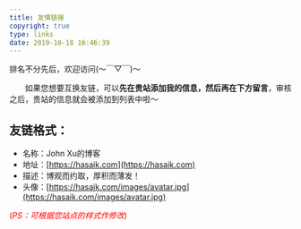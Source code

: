 ```yaml
---
title: 友情链接
copyright: true
type: links
date: 2019-10-18 16:46:39
---
```

<div class="note info"> 
    排名不分先后，欢迎访问(～￣▽￣)～
</div>

&emsp;&emsp;如果您想要互换友链，可以**先在贵站添加我的信息，然后再在下方留言**，审核之后，贵站的信息就会被添加到列表中啦～

<div class="note success">

## 友链格式：
   *   名称：John Xu的博客
   *   地址：[https://hasaik.com](https://hasaik.com)
   *   描述：博观而约取，厚积而薄发！
   *   头像：[https://hasaik.com/images/avatar.jpg](https://hasaik.com/images/avatar.jpg)
</div>

<font color="red">(_PS：可根据您站点的样式作修改_)</font>

<style>
.posts-expand .post-body h2::before {
  display: none
}
.post-body a:hover{
border-bottom: 0px solid #fc6423;
}
</style>
